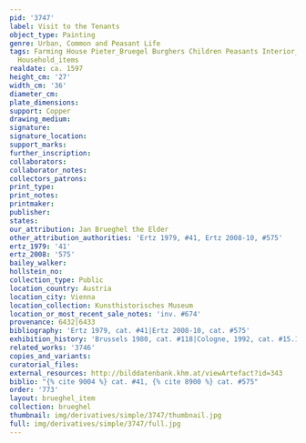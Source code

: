 ```yaml
---
pid: '3747'
label: Visit to the Tenants
object_type: Painting
genre: Urban, Common and Peasant Life
tags: Farming House Pieter_Bruegel Burghers Children Peasants Interior_Scene Labor
  Household_items
realdate: ca. 1597
height_cm: '27'
width_cm: '36'
diameter_cm: 
plate_dimensions: 
support: Copper
drawing_medium: 
signature: 
signature_location: 
support_marks: 
further_inscription: 
collaborators: 
collaborator_notes: 
collectors_patrons: 
print_type: 
print_notes: 
printmaker: 
publisher: 
states: 
our_attribution: Jan Brueghel the Elder
other_attribution_authorities: 'Ertz 1979, #41, Ertz 2008-10, #575'
ertz_1979: '41'
ertz_2008: '575'
bailey_walker: 
hollstein_no: 
collection_type: Public
location_country: Austria
location_city: Vienna
location_collection: Kunsthistorisches Museum
location_or_most_recent_sale_notes: 'inv. #674'
provenance: 6432|6433
bibliography: 'Ertz 1979, cat. #41|Ertz 2008-10, cat. #575'
exhibition_history: 'Brussels 1980, cat. #118|Cologne, 1992, cat. #15.1'
related_works: '3746'
copies_and_variants: 
curatorial_files: 
external_resources: http://bilddatenbank.khm.at/viewArtefact?id=343
biblio: "{% cite 9004 %} cat. #41, {% cite 8900 %} cat. #575"
order: '773'
layout: brueghel_item
collection: brueghel
thumbnail: img/derivatives/simple/3747/thumbnail.jpg
full: img/derivatives/simple/3747/full.jpg
---
```

